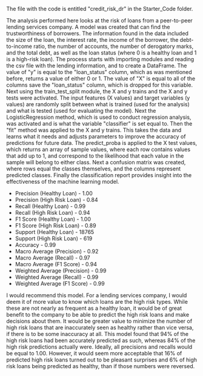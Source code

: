 The file with the code is entitled "credit_risk_dr" in the Starter_Code folder.

The analysis performed here looks at the risk of loans from a peer-to-peer lending services company. A model was created that can find the trustworthiness of borrowers. The information found in the data included the size of the loan, the interest rate, the income of the borrower, the debt-to-income ratio, the number of accounts, the number of derogatory marks, and the total debt, as well as the loan status (where 0 is a healthy loan and 1 is a high-risk loan). The process starts with importing modules and reading the csv file with the lending information, and to create a DataFrame. The value of "y" is equal to the "loan_status" column, which as was mentioned before, returns a value of either 0 or 1. The value of "X" is equal to all of the columns save the "loan_status" column, which is dropped for this variable. Next using the train_test_split module, the X and y trains and the X and y tests were activated. The input features (X values) and target variables (y values) are randomly split between what is trained (used for the analysis) and what is tested (used for evaluating the model). Next the LogisticRegression method, which is used to conduct regression analysis, was activated and is what the variable "classifier" is set equal to. Then the "fit" method was applied to the X and y trains. This takes the data and learns what it needs and adjusts parameters to improve the accuracy of predictions for future data. The predict_proba is applied to the X test values, which returns an array of sample values, where each row contains values that add up to 1, and correspond to the likelihood that each value in the sample will belong to either class. Next a confusion matrix was created, where rows equal the classes themselves, and the columns represent predicted classes. Finally the classification report provides insight into the effectiveness of the machine learning model.
- Precision (Healthy Loan) - 1.00
- Precision (High Risk Loan) - 0.84
- Recall (Healthy Loan) - 0.99
- Recall (High Risk Loan) - 0.94
- F1 Score (Healthy Loan) - 1.00
- F1 Score (High Risk Loan) - 0.89
- Support (Healthy Loan) - 18765
- Support (High Risk Loan) - 619
- Accuracy - 0.99
- Macro Average (Precision) - 0.92
- Macro Average (Recall) - 0.97
- Macro Average (F1 Score) - 0.94
- Weighted Average (Precision) - 0.99
- Weighted Average (Recall) - 0.99
- Weighted Average (F1 Score) - 0.99

I would recommend this model. For a lending services company, I would deem it of more value to know which loans are the high risk types. While these are not nearly as frequent as a healthy loan, it would be of great benefit to the company to be able to predict the high risk loans and make decisions about them. It would be greater value to minimize the number of high risk loans that are inaccurately seen as healthy rather than vice versa, if there is to be some inaccuracy at all. This model found that 94% of the high risk loans had been accurately predicted as such, whereas 84% of the high risk predictions actually were. Ideally, all precisions and recalls would be equal to 1.00. However, it would seem more acceptable that 16% of predicted high risk loans turned out to be pleasant surprises and 6% of high risk loans being predicted as healthy, than if those numbers were reversed.
